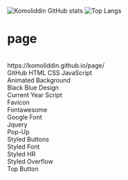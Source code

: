 ![Komoliddin GitHub stats](https://github-readme-stats.vercel.app/api?username=komoliddin&show_icons=true&bg_color=00000000)
![Top Langs](https://github-readme-stats.vercel.app/api/top-langs/?username=anuraghazra&layout=compact&bg_color=00000000)
# page
<br>
https://komoliddin.github.io/page/
<br>
GitHub HTML CSS JavaScript
<br>
Animated Background
<br>
Black Blue Design
<br>
Current Year Script
<br>
Favicon
<br>
Fontawesome
<br>
Google Font
<br>
Jquery
<br>
Pop-Up
<br>
Styled Buttons
<br>
Styled Font
<br>
Styled HR
<br>
Styled Overflow
<br>
Top Button
<br>
